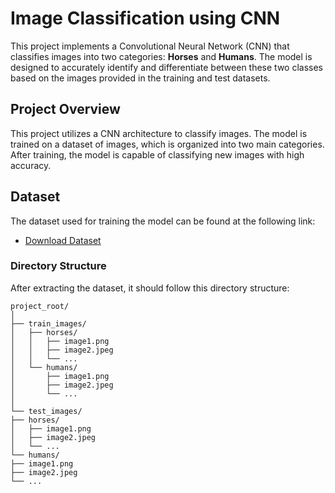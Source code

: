  # Image Classification using CNN

This project implements a Convolutional Neural Network (CNN) that classifies images into two categories: **Horses** and **Humans**. The model is designed to accurately identify and differentiate between these two classes based on the images provided in the training and test datasets.

## Project Overview

This project utilizes a CNN architecture to classify images. The model is trained on a dataset of images, which is organized into two main categories. After training, the model is capable of classifying new images with high accuracy.

## Dataset

The dataset used for training the model can be found at the following link:

-  [Download Dataset](https://storage.googleapis.com/laurencemoroney-blog.appspot.com/rps.zip)

### Directory Structure

After extracting the dataset, it should follow this directory structure:
```
project_root/
│
├── train_images/
│   ├── horses/
│   │   ├── image1.png
│   │   ├── image2.jpeg
│   │   └── ...
│   └── humans/
│       ├── image1.png
│       ├── image2.jpeg
│       └── ...
│
└── test_images/
├── horses/
│   ├── image1.png
│   ├── image2.jpeg
│   └── ...
└── humans/
├── image1.png
├── image2.jpeg
└── ...
```
